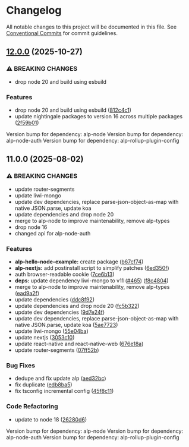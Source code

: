 # Changelog

All notable changes to this project will be documented in this file.
See [Conventional Commits](https://conventionalcommits.org) for commit guidelines.

## [12.0.0](https://github.com/christophehurpeau/alp/compare/alp-hello-node-example@11.0.0...alp-hello-node-example@12.0.0) (2025-10-27)

### ⚠ BREAKING CHANGES

* drop node 20 and build using esbuild

### Features

* drop node 20 and build using esbuild ([812c4c1](https://github.com/christophehurpeau/alp/commit/812c4c1b0ad19984e389af4382a8d1e60643e4f1))
* update nightingale packages to version 16 across multiple packages ([2f59b01](https://github.com/christophehurpeau/alp/commit/2f59b01c9c407da7c59c608a12d716058fff9c70))

Version bump for dependency: alp-node
Version bump for dependency: alp-node-auth
Version bump for dependency: alp-rollup-plugin-config


## 11.0.0 (2025-08-02)

### ⚠ BREAKING CHANGES

* update router-segments
* update liwi-mongo
* update dev dependencies, replace parse-json-object-as-map with native JSON.parse, update koa
* update dependencies and drop node 20
* merge to alp-node to improve maintenability, remove alp-types
* drop node 16
* changed api for alp-node-auth

### Features

* **alp-hello-node-example:** create package ([b67cf74](https://github.com/christophehurpeau/alp/commit/b67cf741c97ad12d5982555774197cd14e83b15c))
* **alp-nextjs:** add postinstall script to simplify patches ([6ed350f](https://github.com/christophehurpeau/alp/commit/6ed350fb25c894aebdcc60d202894a0a9906b94b))
* auth browser-readable cookie ([7ce6b13](https://github.com/christophehurpeau/alp/commit/7ce6b13752ffd3b6238e6c9fe04fe907e208b7d5))
* **deps:** update dependency liwi-mongo to v11 ([#465](https://github.com/christophehurpeau/alp/issues/465)) ([f8c4804](https://github.com/christophehurpeau/alp/commit/f8c4804621cf179e4155a18121f5a8d4f144b11e))
* merge to alp-node to improve maintenability, remove alp-types ([ead9a2f](https://github.com/christophehurpeau/alp/commit/ead9a2fd1bcbedce0be29ea0e444c5cead99c64d))
* update dependencies ([ddc8f92](https://github.com/christophehurpeau/alp/commit/ddc8f92cccacf6ed2baabf8555f0b37fe281ce9d))
* update dependencies and drop node 20 ([fc5b322](https://github.com/christophehurpeau/alp/commit/fc5b322e076e9a3c7c4a235d16734b89fd85e211))
* update dev dependencies ([9d7e24f](https://github.com/christophehurpeau/alp/commit/9d7e24f8e504d47feae64ca618dc2b3a69babc38))
* update dev dependencies, replace parse-json-object-as-map with native JSON.parse, update koa ([5ae7723](https://github.com/christophehurpeau/alp/commit/5ae77238cafc573fe72c5eb63b103802b8b2e537))
* update liwi-mongo ([55e04ba](https://github.com/christophehurpeau/alp/commit/55e04baac1ccc46b83880dd03076b0ab0d705ae2))
* update nextjs ([3053c10](https://github.com/christophehurpeau/alp/commit/3053c1099f90b9474f1c3c333f204cffc7ba3346))
* update react-native and react-native-web ([676e18a](https://github.com/christophehurpeau/alp/commit/676e18aefbe4a9b48debcbfb5327ae7e50d70d6f))
* update router-segments ([07ff52b](https://github.com/christophehurpeau/alp/commit/07ff52b3f851204256509056d0a4b25e1f630e5b))

### Bug Fixes

* dedupe and fix update alp ([aed32bc](https://github.com/christophehurpeau/alp/commit/aed32bc12e596acfd60f0d032a8d78a1ef68f9ee))
* fix duplicate ([edb8ba5](https://github.com/christophehurpeau/alp/commit/edb8ba5dc40833029c4cb3b302419252cc22ee27))
* fix tsconfig incremental config ([45f8c11](https://github.com/christophehurpeau/alp/commit/45f8c11cf46f734862fdf651e5fc932df7190124))

### Code Refactoring

* update to node 18 ([26280d6](https://github.com/christophehurpeau/alp/commit/26280d638aba1bd46fa42ad5a571b9626f1fff6d))

Version bump for dependency: alp-node
Version bump for dependency: alp-node-auth
Version bump for dependency: alp-rollup-plugin-config


